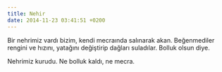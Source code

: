 ```yaml
---
title: Nehir
date: 2014-11-23 03:41:51 +0200
---
```


Bir nehrimiz vardı bizim, kendi mecraında salınarak akan. Beğenmediler
rengini ve hızını, yatağını değiştirip dağları suladılar. Bolluk olsun
diye.

Nehrimiz kurudu. Ne bolluk kaldı, ne mecra.
